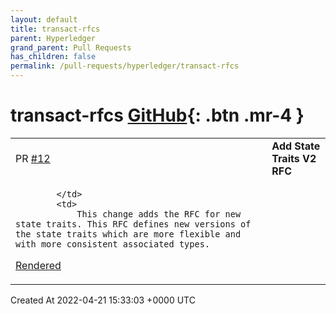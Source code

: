 ```yaml
---
layout: default
title: transact-rfcs
parent: Hyperledger
grand_parent: Pull Requests
has_children: false
permalink: /pull-requests/hyperledger/transact-rfcs
---
```


# transact-rfcs <span class="fs-3 right-align">[GitHub](https://github.com/hyperledger/transact-rfcs){: .btn .mr-4 }</span>


<div>
    <table>
        <tr>
            <td>
                PR <a href="https://github.com/hyperledger/transact-rfcs/pull/12" class=".btn">#12</a>
            </td>
            <td>
                <b>
                    Add State Traits V2 RFC
                </b>
            </td>
        </tr>
        <tr>
            <td>
                
            </td>
            <td>
                This change adds the RFC for new state traits. This RFC defines new versions of the state traits which are more flexible and with more consistent associated types.

[Rendered](https://github.com/Cargill/transact-rfcs/blob/pschwarz-state-traits-v2/text/0000-state-traits-v2.md)
            </td>
        </tr>
    </table>
    <div class="right-align">
        Created At 2022-04-21 15:33:03 +0000 UTC
    </div>
</div>

